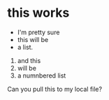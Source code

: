 # this works
- I'm pretty sure
- this will be
- a list. 
1. and this
2. will be
3. a numnbered list

Can you pull this to my local file?
